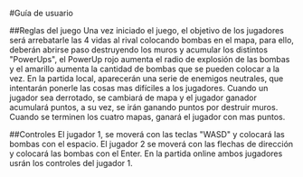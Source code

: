 #Guía de usuario

##Reglas del juego
Una vez iniciado el juego, el objetivo de los jugadores será arrebatarle las 4 vidas al rival colocando bombas en el mapa, 
para ello, deberán abrirse paso destruyendo los muros y acumular los distintos "PowerUps", el PowerUp rojo aumenta el radio de explosión de las bombas y el amarillo aumenta la cantidad de bombas que se pueden colocar a la vez. En la partida local, aparecerán una serie de enemigos neutrales, que intentarán ponerle las cosas mas difíciles a los jugadores. Cuando un jugador sea derrotado, se cambiará de mapa y el jugador ganador acumulará puntos, a su vez, se irán ganando puntos por destruir muros. Cuando se terminen los cuatro mapas, ganará el jugador con mas puntos.

##Controles
El jugador 1, se moverá con las teclas "WASD" y colocará las bombas con el espacio. El jugador 2 se moverá con las flechas de dirección y colocará las bombas con el Enter.
En la partida online ambos jugadores usrán los controles del jugador 1.